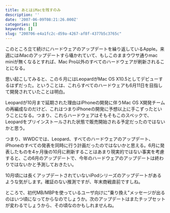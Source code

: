 ```yaml
---
title: あとはiMacを残すのみ
description: ''
date: '2007-06-09T08:21:26.000Z'
categories: []
keywords: []
slug: "200706-e4a1fc2c-d59a-4267-af8f-4377b5c3765c"
---
```

このところ立て続けにハードウェアのアップデートを繰り返しているApple。来週にはiMacのアップデートすら囁かれていて、もしこのままウワサ通りmac miniが無くなるとすれば、Mac Pro以外のすべてのハードウェアが刷新されることになる。

思い起こしてみると、この６月にはLeopardがMac OS X10.5としてデビューするはずだった。ということは、これらすべてのハードウェアも6月11日を目指して開発されていたことは明白。

Leopardが10月まで延期された理由はiPhoneの開発に伴うMac OS X開発チームの再編成なのだけど、これはつまりiPhoneの開発に予想以上に手こずったということになる。つまり、これらハードウェアはそもそもこのスペックで、Leopardをプリインストールされた状態で販売開始される予定だったのではないかと思う。

つまり、WWDCでは、Leopard、すべてのハードウェアのアップデート、iPhoneのすべての発表を同時に行う計画だったのではないかと思える。6月に発表したものを4ヶ月後の10月に刷新することはあまり現実的ではない事実を考慮すると、この6月のアップデートで、今年のハードウェアのアップデートは終わりではないかと予測しておきたい。

10月頃には長くアップデートされていないiPodシリーズのアップデートがあるような気がします。確証のない推測ですが、年末商戦直前ですしね。

ところで、初代MB/MBPを使っているユーザ向けに”乗り換え”メッセージが出るのはいつ頃になってからなのでしょうか。次のアップデートはまたチップセットが変わるでしょうから、その頃なのかもしれませんね。